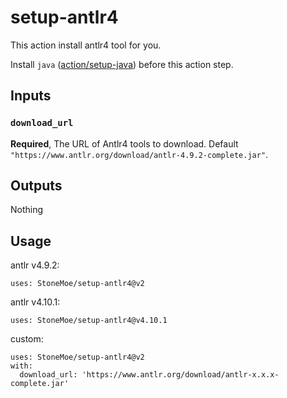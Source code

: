 # setup-antlr4

This action install antlr4 tool for you.

Install `java` ([action/setup-java](https://github.com/actions/setup-java)) before this action step.

## Inputs
### `download_url`
**Required**, The URL of Antlr4 tools to download. Default `"https://www.antlr.org/download/antlr-4.9.2-complete.jar"`.

## Outputs
Nothing

## Usage
antlr v4.9.2:
```
uses: StoneMoe/setup-antlr4@v2
```

antlr v4.10.1:
```
uses: StoneMoe/setup-antlr4@v4.10.1
```

custom:
```
uses: StoneMoe/setup-antlr4@v2
with:
  download_url: 'https://www.antlr.org/download/antlr-x.x.x-complete.jar'
```
